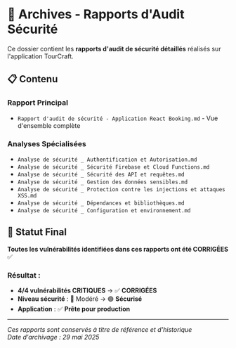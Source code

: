 # 📁 Archives - Rapports d'Audit Sécurité

Ce dossier contient les **rapports d'audit de sécurité détaillés** réalisés sur l'application TourCraft.

## 📋 **Contenu**

### **Rapport Principal**
- `Rapport d'audit de sécurité - Application React Booking.md` - Vue d'ensemble complète

### **Analyses Spécialisées** 
- `Analyse de sécurité _ Authentification et Autorisation.md`
- `Analyse de sécurité _ Sécurité Firebase et Cloud Functions.md`
- `Analyse de sécurité _ Sécurité des API et requêtes.md`
- `Analyse de sécurité _ Gestion des données sensibles.md`
- `Analyse de sécurité _ Protection contre les injections et attaques XSS.md`
- `Analyse de sécurité _ Dépendances et bibliothèques.md`
- `Analyse de sécurité _ Configuration et environnement.md`

## 🎯 **Statut Final**

**Toutes les vulnérabilités identifiées dans ces rapports ont été CORRIGÉES** ✅

### **Résultat :**
- **4/4 vulnérabilités CRITIQUES** → ✅ **CORRIGÉES**
- **Niveau sécurité** : 🔴 Modéré → 🟢 **Sécurisé**
- **Application** : ✅ **Prête pour production**

---

*Ces rapports sont conservés à titre de référence et d'historique*  
*Date d'archivage : 29 mai 2025* 